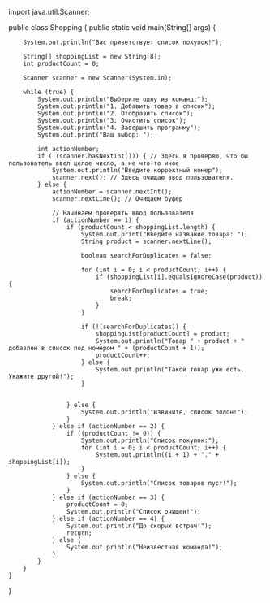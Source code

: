 import java.util.Scanner;

public class Shopping {
    public static void main(String[] args) {

        System.out.println("Вас приветствует список покупок!");

        String[] shoppingList = new String[8];
        int productCount = 0;

        Scanner scanner = new Scanner(System.in);

        while (true) {
            System.out.println("Выберите одну из команд:");
            System.out.println("1. Добавить товар в список");
            System.out.println("2. Отобразить список");
            System.out.println("3. Очистить список");
            System.out.println("4. Завершить программу");
            System.out.print("Ваш выбор: ");

            int actionNumber;
            if (!(scanner.hasNextInt())) { // Здесь я проверяю, что бы пользователь ввел целое число, а не что-то иное
                System.out.println("Введите корректный номер");
                scanner.next(); // Здесь очищаю ввод пользователя.
            } else {
                actionNumber = scanner.nextInt();
                scanner.nextLine(); // Очищаем буфер

                // Начинаем проверять ввод пользователя
                if (actionNumber == 1) {
                    if (productCount < shoppingList.length) {
                        System.out.print("Введите название товара: ");
                        String product = scanner.nextLine();

                        boolean searchForDuplicates = false;

                        for (int i = 0; i < productCount; i++) {
                            if (shoppingList[i].equalsIgnoreCase(product)) {
                                searchForDuplicates = true;
                                break;
                            }
                        }

                        if (!(searchForDuplicates)) {
                            shoppingList[productCount] = product;
                            System.out.println("Товар " + product + " добавлен в список под номером " + (productCount + 1));
                            productCount++;
                        } else {
                            System.out.println("Такой товар уже есть. Укажите другой!");
                        }


                    } else {
                        System.out.println("Извините, список полон!");
                    }
                } else if (actionNumber == 2) {
                    if ((productCount != 0)) {
                        System.out.println("Список покупок:");
                        for (int i = 0; i < productCount; i++) {
                            System.out.println((i + 1) + "." + shoppingList[i]);
                        }
                    } else {
                        System.out.println("Список товаров пуст!");
                    }
                } else if (actionNumber == 3) {
                    productCount = 0;
                    System.out.println("Список очищен!");
                } else if (actionNumber == 4) {
                    System.out.println("До скорых встреч!");
                    return;
                } else {
                    System.out.println("Неизвестная команда!");
                }
            }
        }
    }
}
